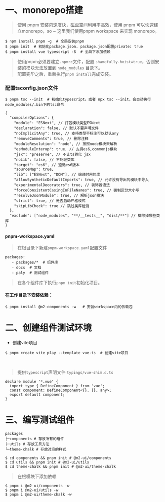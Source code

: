 # 一、monorepo搭建

> 使用 pnpm 安装包速度快，磁盘空间利用率高效，使用 pnpm 可以快速建立monorepo，so ~ 这里我们使用pnpm workspace 来实现 monorepo。
```
$ npm install pnpm -g  # 全局安装pnpm
$ pnpm init  # 初始化package.json. package.json配置private: true
$ pnpm install vue typescript -S  # 全局下添加依赖
```

> 使用pnpm必须要建立`.npmrc`文件，配置 `shamefully-hoist=true`，否则安装的模块无法放置到 `node_modules` 目录下。<br />
> 配置完毕之后，重新执行`pnpm install`完成安装。


### 配置tsconfig.json文件
```
$ pnpm tsc --init  # 初始化typescript。或者 npx tsc --init，会自动执行node_modules/.bin下的tsc命令
``` 
```
{
  "compilerOptions": {
    "module": "ESNext", // 打包模块类型ESNext
    "declaration": false, // 默认不要声明文件
    "noImplicitAny": true, // 支持类型不标注可以默认any
    "removeComments": true, // 删除注释
    "moduleResolution": "node", // 按照node模块来解析
    "esModuleInterop": true, // 支持es6,commonjs模块
    "jsx": "preserve", // 不让ts转化 jsx
    "noLib": false, // 不处理类库
    "target": "es6", // 遵循es6版本
    "sourceMap": true,
    "lib": ["ESNext", "DOM"], // 编译时用的库
    "allowSyntheticDefaultImports": true, // 允许没有导出的模块中导入
    "experimentalDecorators": true, // 装饰器语法
    "forceConsistentCasingInFileNames": true, // 强制区分大小写
    "resolveJsonModule": true, // 解析json模块
    "strict": true, // 是否启动严格模式
    "skipLibCheck": true // 跳过类库检测
  },
  "exclude": ["node_modules", "**/__tests__", "dist/**"] // 排除掉哪些类库
}
```

#### pnpm-workspace.yaml
> 在根目录下新建`pnpm-workspace.yaml`配置文件
```
packages:
   - packages/*  # 组件库
   - docs  # 文档
   - paly  # 测试组件
```
> 在各个组件库下执行`pnpm init`初始化项目。

#### 在工作目录下安装依赖：
```
$ pnpm install @m2-components -w   # 安装workspace内的依赖包
```

# 二、创建组件测试环境
- 创建vite项目
```
$ pnpm create vite play --template vue-ts  # 创建vite项目
```
<br />

> 提供`typescript`声明文件 `typings/vue-shim.d.ts`
```
declare module '*.vue' {
  import type { DefineComponent } from 'vue';
  const component: DefineComponent<{}, {}, any>;
  export default component;
}
```

# 三、编写测试组件
```
packages
├─components # 存放所有的组件 
├─utils # 存放工具方法 
└─theme-chalk # 存放对应的样式

$ cd components && pnpm init # @m2-ui/components
$ cd utils && pnpm init # @m2-ui/utils
$ cd theme-chalk && pnpm init # @m2-ui/theme-chalk
```

> 在根模块下添加依赖
```
$ pnpm i @m2-ui/components -w
$ pnpm i @m2-ui/utils -w
$ pnpm i @m2-ui/theme-chalk -w
```


